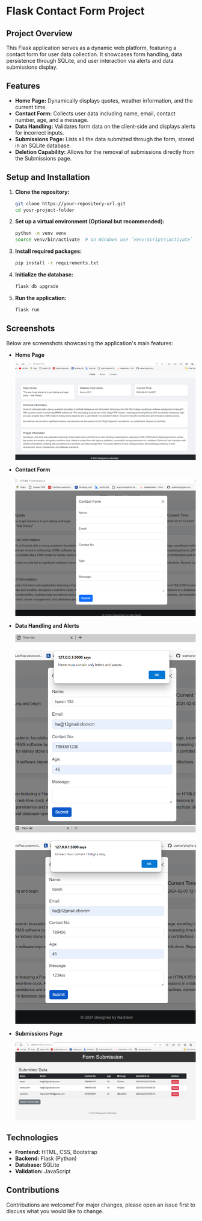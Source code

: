 # Flask Contact Form Project

## Project Overview

This Flask application serves as a dynamic web platform, featuring a contact form for user data collection. It showcases form handling, data persistence through SQLite, and user interaction via alerts and data submissions display.

## Features

- **Home Page:** Dynamically displays quotes, weather information, and the current time.
- **Contact Form:** Collects user data including name, email, contact number, age, and a message.
- **Data Handling:** Validates form data on the client-side and displays alerts for incorrect inputs.
- **Submissions Page:** Lists all the data submitted through the form, stored in an SQLite database.
- **Deletion Capability:** Allows for the removal of submissions directly from the Submissions page.

## Setup and Installation

1. **Clone the repository:**
   ```sh
   git clone https://your-repository-url.git
   cd your-project-folder
   ```

2. **Set up a virtual environment (Optional but recommended):**
   ```sh
   python -m venv venv
   source venv/bin/activate  # On Windows use `venv\Scripts\activate`
   ```

3. **Install required packages:**
   ```sh
   pip install -r requirements.txt
   ```

4. **Initialize the database:**
   ```sh
   flask db upgrade
   ```

5. **Run the application:**
   ```sh
   flask run
   ```

## Screenshots

Below are screenshots showcasing the application's main features:

- **Home Page**

  ![Home Page](images/home_page.png)

- **Contact Form**

  ![Contact Form](images/form.png)

- **Data Handling and Alerts**

  ![Data Handling and Alerts](images/form_handling.png)
    ![Data Handling and Alerts](images/formhandling2.png)

- **Submissions Page**

  ![Submissions Data](images/outputdata.png)

## Technologies

- **Frontend:** HTML, CSS, Bootstrap
- **Backend:** Flask (Python)
- **Database:** SQLite
- **Validation:** JavaScript

## Contributions

Contributions are welcome! For major changes, please open an issue first to discuss what you would like to change.

